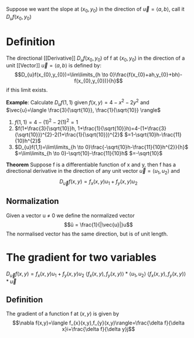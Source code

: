 Suppose we want the slope at $(x_{0},y_{0})$ in the direction of $\vec{u}=\langle a,b\rangle$, call it $D_{u}f(x_{0},y_{0})$
# Definition
The directional [[Derivative]] $D_{u}f(x_{0},y_{0})$ of f at $(x_{0},y_{0})$ in the direction of a unit [[Vector]] $\vec{u}=\langle a,b \rangle$ is defined by:$$D_{u}f(x_{0},y_{0})=\lim\limits_{h \to 0}\frac{f(x_{0}+ah,y_{0}+bh)-f(x_{0},y_{0})}{h}$$if this limit exists. 

**Example**: 
Calculate $D_{u}f(1,1)$
given $f(x,y)=4-x^{2}-2y^{2}$ and $\vec{u}=\langle \frac{3}{\sqrt{10}}, \frac{1}{\sqrt{10}} \rangle$ 
1. $f(1,1)=4-(1)^{2}-2(1)^{2}=1$
2. $f(1+\frac{3}{\sqrt{10}}h, 1+\frac{1}{\sqrt{10}}h)=4-(1+\frac{3}{\sqrt{10}})^{2}-2(1+\frac{1}{\sqrt{10}})^{2}$ 
				$=1-\sqrt{10}h-\frac{11}{10}h^{2}$
3. $D_{u}f(1,1)=\lim\limits_{h \to 0}\frac{-\sqrt{10}h-\frac{11}{10}h^{2}}{h}$
			$=\lim\limits_{h \to 0}-\sqrt{10}-\frac{11}{10}h$ 
			$=-\sqrt{10}$

**Theorem**
Suppose f is a differentiable function of x and y, then f has a directional derivative in the direction of any unit vector $\vec{u}=\langle u_{1},u_{2} \rangle$ and $$D_{\vec{u}}f(x,y)=f_{x}(x,y)u_{1}+f_{y}(x,y)u_{2}$$
## Normalization
Given a vector u ≠ 0 we define the normalized vector $$û = \frac{1}{|\vec{u}|}u$$The normalised vector has the same direction, but is of unit length. 

# The gradient for two variables
$D_{\vec{u}}f(x,y)=f_{x}(x,y)u_{1}+f_{y}(x,y)u_{2}$ 
				$\langle f_{x}(x,y),f_{y}(x,y) \rangle*\langle u_{1},u_{2}\rangle$ 
				$\langle f_{x}(x,y),f_{y}(x,y)\rangle*\vec{u}$
## Definition
The gradient of a function f at $(x,y)$ is given by $$\nabla f(x,y)=\langle f_{x}(x,y),f_{y}(x,y)\rangle=\frac{\delta f}{\delta x}i+\frac{\delta f}{\delta y}j$$
